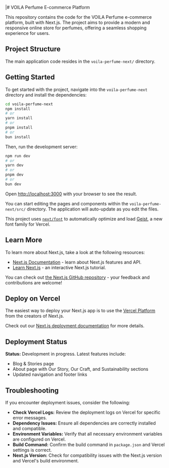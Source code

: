 |# VOILA Perfume E-commerce Platform

This repository contains the code for the VOILA Perfume e-commerce platform, built with Next.js. The project aims to provide a modern and responsive online store for perfumes, offering a seamless shopping experience for users.

## Project Structure

The main application code resides in the `voila-perfume-next/` directory.

## Getting Started

To get started with the project, navigate into the `voila-perfume-next` directory and install the dependencies:

```bash
cd voila-perfume-next
npm install
# or
yarn install
# or
pnpm install
# or
bun install
```

Then, run the development server:

```bash
npm run dev
# or
yarn dev
# or
pnpm dev
# or
bun dev
```

Open [http://localhost:3000](http://localhost:3000) with your browser to see the result.

You can start editing the pages and components within the `voila-perfume-next/src/` directory. The application will auto-update as you edit the files.

This project uses [`next/font`](https://nextjs.org/docs/app/building-your-application/optimizing/fonts) to automatically optimize and load [Geist](https://vercel.com/font), a new font family for Vercel.

## Learn More

To learn more about Next.js, take a look at the following resources:

- [Next.js Documentation](https://nextjs.org/docs) - learn about Next.js features and API.
- [Learn Next.js](https://nextjs.org/learn) - an interactive Next.js tutorial.

You can check out [the Next.js GitHub repository](https://github.com/vercel/next.js) - your feedback and contributions are welcome!

## Deploy on Vercel

The easiest way to deploy your Next.js app is to use the [Vercel Platform](https://vercel.com/new?utm_medium=default-template&filter=next.js&utm_source=create-next-app&utm_campaign=create-next-app-readme) from the creators of Next.js.

Check out our [Next.js deployment documentation](https://nextjs.org/docs/app/building-your-application/deploying) for more details.

## Deployment Status

**Status:** Development in progress. Latest features include:
- Blog & Stories page
- About page with Our Story, Our Craft, and Sustainability sections
- Updated navigation and footer links

## Troubleshooting

If you encounter deployment issues, consider the following:

- **Check Vercel Logs:** Review the deployment logs on Vercel for specific error messages.
- **Dependency Issues:** Ensure all dependencies are correctly installed and compatible.
- **Environment Variables:** Verify that all necessary environment variables are configured on Vercel.
- **Build Command:** Confirm the build command in `package.json` and Vercel settings is correct.
- **Next.js Version:** Check for compatibility issues with the Next.js version and Vercel's build environment.
